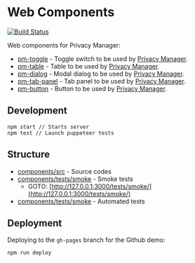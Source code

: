 # Web Components

[![Build Status](https://travis-ci.com/Manvel/webcomponents.svg?branch=master)](https://travis-ci.com/Manvel/webcomponents)

Web components for Privacy Manager:
- [pm-toggle](https://pm-components.netlify.com/pm-toggle) - Toggle switch to be used by [Privacy Manager](https://github.com/Manvel/Privacy-Manager).
- [pm-table](https://pm-components.netlify.com/pm-table) - Table to be used by [Privacy Manager](https://github.com/Manvel/Privacy-Manager).
- [pm-dialog](https://pm-components.netlify.com/pm-dialog) - Modal dialog to be used by [Privacy Manager](https://github.com/Manvel/Privacy-Manager).
- [pm-tab-panel](https://pm-components.netlify.com/pm-tab-panel) - Tab panel to be used by [Privacy Manager](https://github.com/Manvel/Privacy-Manager).
- [pm-button](https://pm-components.netlify.com/pm-button) - Button to be used by [Privacy Manager](https://github.com/Manvel/Privacy-Manager).

## Development

```
npm start // Starts server
npm test // Launch puppeteer tests
```

## Structure

- [components/src](components/src) - Source codes
- [components/tests/smoke](components/tests/smoke) - Smoke tests
  - GOTO: [http://127.0.0.1:3000/tests/smoke/](http://127.0.0.1:3000/tests/smoke/)
- [components/tests/smoke](components/tests/puppeteer) - Automated tests

## Deployment

Deploying to the `gh-pages` branch for the Github demo:

```
npm run deploy
```